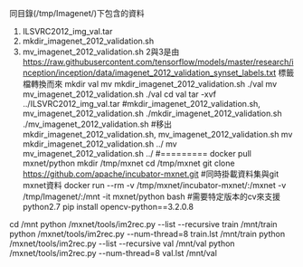 同目錄(/tmp/Imagenet/)下包含的資料
1. ILSVRC2012_img_val.tar
2. mkdir_imagenet_2012_validation.sh
3. mv_imagenet_2012_validation.sh
2與3是由
https://raw.githubusercontent.com/tensorflow/models/master/research/inception/inception/data/imagenet_2012_validation_synset_labels.txt
標籤檔轉換而來
mkdir val
mv mkdir_imagenet_2012_validation.sh ./val
mv mv_imagenet_2012_validation.sh ./val
cd val
tar -xvf ../ILSVRC2012_img_val.tar
#mkdir_imagenet_2012_validation.sh,  mv_imagenet_2012_validation.sh 
./mkdir_imagenet_2012_validation.sh
./mv_imagenet_2012_validation.sh
#移出 mkdir_imagenet_2012_validation.sh,  mv_imagenet_2012_validation.sh
mv mkdir_imagenet_2012_validation.sh ../
mv mv_imagenet_2012_validation.sh ../
#=========
docker pull mxnet/python
mkdir /tmp/mxnet
cd /tmp/mxnet
git clone https://github.com/apache/incubator-mxnet.git
#同時掛載資料集與git mxnet資料 
docker run --rm -v /tmp/mxnet/incubator-mxnet/:/mxnet -v /tmp/Imagenet/:/mnt -it mxnet/python bash
#需要特定版本的cv來支援python2.7
pip install opencv-python==3.2.0.8

cd /mnt
python /mxnet/tools/im2rec.py --list  --recursive  train /mnt/train
python /mxnet/tools/im2rec.py --num-thread=8 train.lst /mnt/train
python /mxnet/tools/im2rec.py --list  --recursive  val /mnt/val
python /mxnet/tools/im2rec.py --num-thread=8 val.lst /mnt/val

